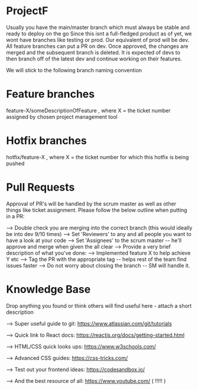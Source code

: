 # ProjectF

Usually you have the main/master branch which must always be stable and ready to deploy on the go
Since this isnt a full-fledged product as of yet, we wont have branches like testing or prod. 
Our equivalent of prod will be dev. All feature branches can put a PR on dev. Once approved,
the changes are merged and the subsequent branch is deleted. It is expected of devs to then branch
off of the latest dev and continue working on their features.

We will stick to the following branch naming convention

# Feature branches

feature-X/someDescriptionOfFeature , where X = the ticket number assigned by chosen project management tool

# Hotfix branches

hotfix/feature-X , where X = the ticket number for which this hotfix is being pushed

# Pull Requests

Approval of PR's will be handled by the scrum master as well as other things like ticket assignment.
Please follow the below outline when putting in a PR:

--> Double check you are merging into the correct branch (this would ideally be into dev 9/10 times)
--> Set 'Reviewers' to any and all people you want to have a look at your code
--> Set 'Assignees' to the scrum master -- he'll approve and merge when given the all clear
--> Provide a very brief description of what you've done:
	--> Implemented feature X to help achieve Y etc 
--> Tag the PR with the appropriate tag -- helps rest of the team find issues faster
--> Do not worry about closing the branch -- SM will handle it.   

# Knowledge Base

Drop anything you found or think others will find useful here - attach a short description

--> Super useful guide to git: https://www.atlassian.com/git/tutorials

--> Quick link to React docs:  https://reactjs.org/docs/getting-started.html

--> HTML/CSS quick looks ups:  https://www.w3schools.com/

--> Advanced CSS guides:       https://css-tricks.com/

--> Test out your frontend ideas: https://codesandbox.io/

--> And the best resource of all: https://www.youtube.com/ ( !!!!! )
